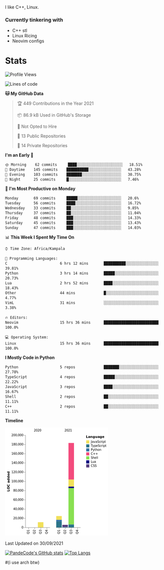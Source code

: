 I like C++, Linux.
### Currently tinkering with
 - C++ stl
 - Linux Ricing
 - Neovim configs

# Stats
<!--START_SECTION:waka-->
![Profile Views](http://img.shields.io/badge/Profile%20Views-18-blue)

![Lines of code](https://img.shields.io/badge/From%20Hello%20World%20I%27ve%20Written-226518%20lines%20of%20code-blue)

**🐱 My GitHub Data** 

> 🏆 449 Contributions in the Year 2021
 > 
> 📦 86.9 kB Used in GitHub's Storage 
 > 
> 🚫 Not Opted to Hire
 > 
> 📜 13 Public Repositories 
 > 
> 🔑 14 Private Repositories  
 > 
**I'm an Early 🐤** 

```text
🌞 Morning    62 commits     ████░░░░░░░░░░░░░░░░░░░░░   18.51% 
🌆 Daytime    145 commits    ██████████░░░░░░░░░░░░░░░   43.28% 
🌃 Evening    103 commits    ███████░░░░░░░░░░░░░░░░░░   30.75% 
🌙 Night      25 commits     █░░░░░░░░░░░░░░░░░░░░░░░░   7.46%

```
📅 **I'm Most Productive on Monday** 

```text
Monday       69 commits     █████░░░░░░░░░░░░░░░░░░░░   20.6% 
Tuesday      56 commits     ████░░░░░░░░░░░░░░░░░░░░░   16.72% 
Wednesday    33 commits     ██░░░░░░░░░░░░░░░░░░░░░░░   9.85% 
Thursday     37 commits     ██░░░░░░░░░░░░░░░░░░░░░░░   11.04% 
Friday       48 commits     ███░░░░░░░░░░░░░░░░░░░░░░   14.33% 
Saturday     45 commits     ███░░░░░░░░░░░░░░░░░░░░░░   13.43% 
Sunday       47 commits     ███░░░░░░░░░░░░░░░░░░░░░░   14.03%

```


📊 **This Week I Spent My Time On** 

```text
⌚︎ Time Zone: Africa/Kampala

💬 Programming Languages: 
C                        6 hrs 12 mins       ██████████░░░░░░░░░░░░░░░   39.81% 
Python                   3 hrs 14 mins       █████░░░░░░░░░░░░░░░░░░░░   20.73% 
Lua                      2 hrs 52 mins       ████░░░░░░░░░░░░░░░░░░░░░   18.43% 
Other                    44 mins             █░░░░░░░░░░░░░░░░░░░░░░░░   4.77% 
VimL                     31 mins             ░░░░░░░░░░░░░░░░░░░░░░░░░   3.38%

🔥 Editors: 
Neovim                   15 hrs 36 mins      █████████████████████████   100.0%

💻 Operating System: 
Linux                    15 hrs 36 mins      █████████████████████████   100.0%

```

**I Mostly Code in Python** 

```text
Python                   5 repos             ███████░░░░░░░░░░░░░░░░░░   27.78% 
TypeScript               4 repos             █████░░░░░░░░░░░░░░░░░░░░   22.22% 
JavaScript               3 repos             ████░░░░░░░░░░░░░░░░░░░░░   16.67% 
Shell                    2 repos             ██░░░░░░░░░░░░░░░░░░░░░░░   11.11% 
C++                      2 repos             ██░░░░░░░░░░░░░░░░░░░░░░░   11.11%

```


**Timeline**

![Chart not found](https://raw.githubusercontent.com/PandeCode/PandeCode/main/charts/bar_graph.png) 


 Last Updated on 30/09/2021
<!--END_SECTION:waka-->
[![PandeCode's GitHub stats](https://github-readme-stats.vercel.app/api?username=PandeCode&theme=dracula&hide_border=true&show_icons=true)](https://github.com/anuraghazra/github-readme-stats)
[![Top Langs](https://github-readme-stats.vercel.app/api/top-langs/?username=PandeCode&layout=compact&theme=dracula&hide_border=true)](https://github.com/anuraghazra/github-readme-stats)


#(i use arch btw)
